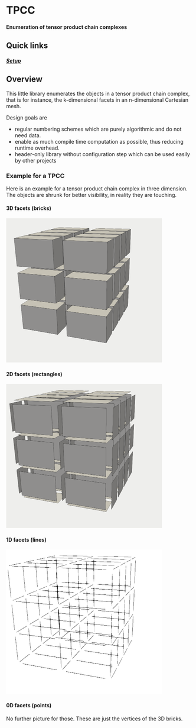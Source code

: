 # TPCC
#### Enumeration of tensor product chain complexes

## Quick links
##### [Setup](https://github.com/guidokanschat/TPCC/wiki/Setup)

## Overview

This little library enumerates the objects in a tensor product chain complex, that is for instance, the k-dimensional facets in an n-dimensional Cartesian mesh.

Design goals are
- regular numbering schemes which are purely algorithmic and do not need data.
- enable as much compile time computation as possible, thus reducing runtime overhead.
- header-only library without configuration step which can be used easily by other projects

### Example for a TPCC

Here is an example for a tensor product chain complex in three dimension. The objects are shrunk for better visibility, in reality they are touching.

#### 3D facets (bricks)
![3D facets, bricks](/doc/img/3d-small.png?raw=true)

#### 2D facets (rectangles)
![2D facets, rectangles](/doc/img/2d-small.png?raw=true)

#### 1D facets (lines)
![1D facets, lines](/doc/img/1d-small.png?raw=true)

#### 0D facets (points)
No further picture for those. These are just the vertices of the 3D bricks.
